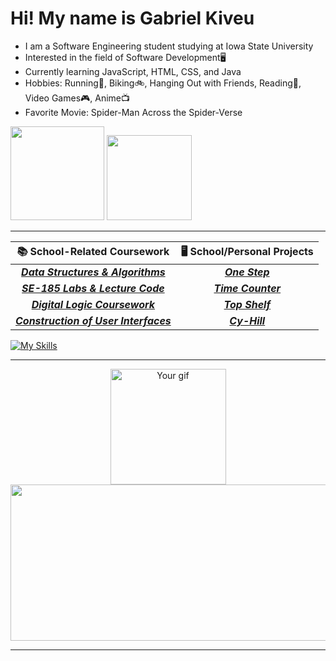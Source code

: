 # Hi! My name is Gabriel Kiveu
- I am a Software Engineering student studying at Iowa State University
- Interested in the field of Software Development🖥
- Currently learning JavaScript, HTML, CSS, and Java
- Hobbies: Running👟, Biking🚲, Hanging Out with Friends, Reading📓, Video Games🎮, Anime📺
- Favorite Movie: Spider-Man Across the Spider-Verse

<a href="https://www.linkedin.com/in/gabriel-kiveu/" target="_blank"><img src="https://img.shields.io/badge/LinkedIn-0077B5?style=for-the-badge&logo=linkedin&logoColor=white" width="150"/></a>
<a href="https://gabek96.github.io/portfolio/" target="_blank"><img src="https://img.shields.io/badge/Website-eb4034?style=for-the-badge&logo=email&logoColor=white" width="136"/></a>

_______

| 📚 **School-Related Coursework** |🖥 **School/Personal Projects** | 
| :------------------: | :-------------------: | 
| <a href="https://github.com/gabek96/COM-S-228"><b>***Data Structures & Algorithms***</b></a> | <a href ="https://github.com/gabek96/My-2D-Game"><b>***One Step***</b></a> 
| <a href="https://github.com/gabek96/SE-185">***SE-185 Labs & Lecture Code***</a> | <a href="https://github.com/gabek96/CPR-E-281-Final-Project">***Time Counter***</a> |
| <a href="https://github.com/gabek96/CPR-E-281">***Digital Logic Coursework***</a> | <a href="https://gabek96.github.io/Top-Shelf/">***Top Shelf***</a>
|<a href="https://github.com/gabek96/SE-319">***Construction of User Interfaces***</a>| <a href="https://gabek96.github.io/Cy-Hill/">***Cy-Hill***</a>


[![My Skills](https://skillicons.dev/icons?i=java,c,javascript,css,html,eclipse,git,idea,postman,vscode,react,&theme=dark)](https://skillicons.dev)


_______
<p align="center">
  <img src="https://img.wattpad.com/2e56674bf8cfe74588f3f7ffc3ac0fc2636697d9/68747470733a2f2f73332e616d617a6f6e6177732e636f6d2f776174747061642d6d656469612d736572766963652f53746f7279496d6167652f31536e79364b66454f4162426a773d3d2d313334303439343134312e313735633163383239353437333866623532323030303439343530352e676966?s=fit&w=720&h=720" alt="Your gif" height="185"/><img src="https://spotify-recently-played-readme.vercel.app/api?user=68u6usvjbxg0r5uiy0ujhcka8&count=3&width=500" height="250" width="670"/>  
</p>

 _______

